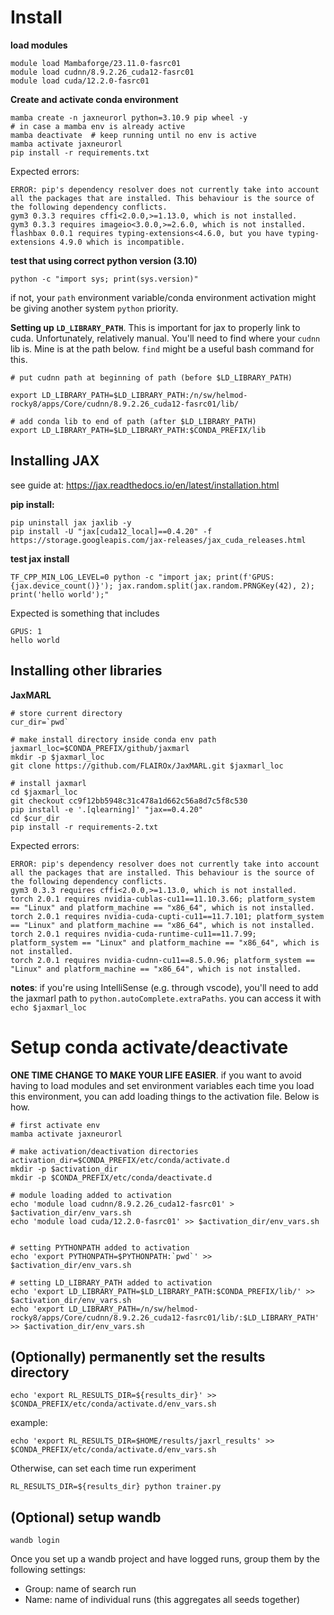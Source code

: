 # Install
**load modules**
```
module load Mambaforge/23.11.0-fasrc01
module load cudnn/8.9.2.26_cuda12-fasrc01
module load cuda/12.2.0-fasrc01
```

**Create and activate conda environment**
```
mamba create -n jaxneurorl python=3.10.9 pip wheel -y
# in case a mamba env is already active
mamba deactivate  # keep running until no env is active
mamba activate jaxneurorl
pip install -r requirements.txt
```
Expected errors:
```
ERROR: pip's dependency resolver does not currently take into account all the packages that are installed. This behaviour is the source of the following dependency conflicts.
gym3 0.3.3 requires cffi<2.0.0,>=1.13.0, which is not installed.
gym3 0.3.3 requires imageio<3.0.0,>=2.6.0, which is not installed.
flashbax 0.0.1 requires typing-extensions<4.6.0, but you have typing-extensions 4.9.0 which is incompatible.
```

**test that using correct python version (3.10)**
```
python -c "import sys; print(sys.version)"
```
if not, your `path` environment variable/conda environment activation might be giving another system `python` priority.

**Setting up `LD_LIBRARY_PATH`**.
This is important for jax to properly link to cuda. Unfortunately, relatively manual. You'll need to find where your `cudnn` lib is. Mine is at the path below. `find` might be a useful bash command for this.

```
# put cudnn path at beginning of path (before $LD_LIBRARY_PATH)

export LD_LIBRARY_PATH=$LD_LIBRARY_PATH:/n/sw/helmod-rocky8/apps/Core/cudnn/8.9.2.26_cuda12-fasrc01/lib/

# add conda lib to end of path (after $LD_LIBRARY_PATH)
export LD_LIBRARY_PATH=$LD_LIBRARY_PATH:$CONDA_PREFIX/lib
```

## Installing JAX
see guide at: https://jax.readthedocs.io/en/latest/installation.html

**pip install:**
```
pip uninstall jax jaxlib -y
pip install -U "jax[cuda12_local]==0.4.20" -f https://storage.googleapis.com/jax-releases/jax_cuda_releases.html
```

**test jax install**
```
TF_CPP_MIN_LOG_LEVEL=0 python -c "import jax; print(f'GPUS: {jax.device_count()}'); jax.random.split(jax.random.PRNGKey(42), 2); print('hello world');"
```
Expected is something that includes
```
GPUS: 1
hello world
```

## Installing other libraries

**JaxMARL**
```
# store current directory
cur_dir=`pwd`

# make install directory inside conda env path
jaxmarl_loc=$CONDA_PREFIX/github/jaxmarl
mkdir -p $jaxmarl_loc
git clone https://github.com/FLAIROx/JaxMARL.git $jaxmarl_loc

# install jaxmarl
cd $jaxmarl_loc
git checkout cc9f12bb5948c31c478a1d662c56a8d7c5f8c530
pip install -e '.[qlearning]' "jax==0.4.20"
cd $cur_dir
pip install -r requirements-2.txt
```
Expected errors:
```
ERROR: pip's dependency resolver does not currently take into account all the packages that are installed. This behaviour is the source of the following dependency conflicts.
gym3 0.3.3 requires cffi<2.0.0,>=1.13.0, which is not installed.
torch 2.0.1 requires nvidia-cublas-cu11==11.10.3.66; platform_system == "Linux" and platform_machine == "x86_64", which is not installed.
torch 2.0.1 requires nvidia-cuda-cupti-cu11==11.7.101; platform_system == "Linux" and platform_machine == "x86_64", which is not installed.
torch 2.0.1 requires nvidia-cuda-runtime-cu11==11.7.99; platform_system == "Linux" and platform_machine == "x86_64", which is not installed.
torch 2.0.1 requires nvidia-cudnn-cu11==8.5.0.96; platform_system == "Linux" and platform_machine == "x86_64", which is not installed.
```


**notes**: if you're using IntelliSense (e.g. through vscode), you'll need to add the jaxmarl path to `python.autoComplete.extraPaths`. you can access it with `echo $jaxmarl_loc`

# Setup conda activate/deactivate

**ONE TIME CHANGE TO MAKE YOUR LIFE EASIER**. if you want to avoid having to load modules and set environment variables each time you load this environment, you can add loading things to the activation file. Below is how.

```
# first activate env
mamba activate jaxneurorl

# make activation/deactivation directories
activation_dir=$CONDA_PREFIX/etc/conda/activate.d
mkdir -p $activation_dir
mkdir -p $CONDA_PREFIX/etc/conda/deactivate.d

# module loading added to activation
echo 'module load cudnn/8.9.2.26_cuda12-fasrc01' > $activation_dir/env_vars.sh
echo 'module load cuda/12.2.0-fasrc01' >> $activation_dir/env_vars.sh


# setting PYTHONPATH added to activation
echo 'export PYTHONPATH=$PYTHONPATH:`pwd`' >> $activation_dir/env_vars.sh

# setting LD_LIBRARY_PATH added to activation
echo 'export LD_LIBRARY_PATH=$LD_LIBRARY_PATH:$CONDA_PREFIX/lib/' >> $activation_dir/env_vars.sh
echo 'export LD_LIBRARY_PATH=/n/sw/helmod-rocky8/apps/Core/cudnn/8.9.2.26_cuda12-fasrc01/lib/:$LD_LIBRARY_PATH' >> $activation_dir/env_vars.sh

```



## (Optionally) permanently set the results directory
```
echo 'export RL_RESULTS_DIR=${results_dir}' >> $CONDA_PREFIX/etc/conda/activate.d/env_vars.sh
```
example:
```
echo 'export RL_RESULTS_DIR=$HOME/results/jaxrl_results' >> $CONDA_PREFIX/etc/conda/activate.d/env_vars.sh
```

Otherwise, can set each time run experiment
```
RL_RESULTS_DIR=${results_dir} python trainer.py
```

## (Optional) setup wandb
```
wandb login
```
Once you set up a wandb project and have logged runs, group them by the following settings:
- Group: name of search run
- Name: name of individual runs (this aggregates all seeds together)
